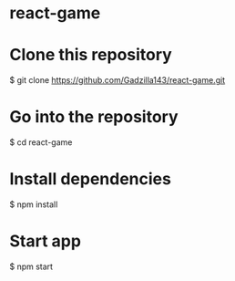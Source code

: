 # react-game

# Clone this repository
$ git clone https://github.com/Gadzilla143/react-game.git

# Go into the repository
$ cd react-game

# Install dependencies
$ npm install

# Start app
$ npm start
